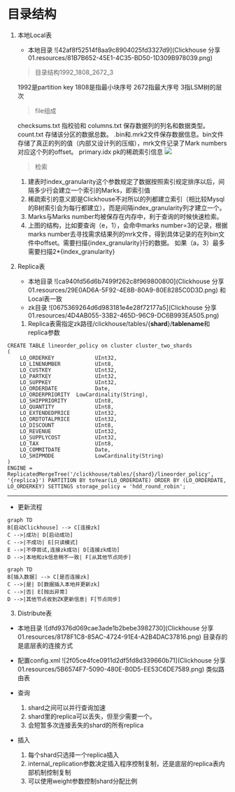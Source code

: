 # 目录结构
1.  本地Local表
    * 本地目录
    ![42af8f52514f8aa9c8904025fd3327d9](Clickhouse 分享01.resources/81B7B652-45E1-4C35-BD50-1D309B978039.png)
    
    >目录结构1992_1808_2672_3
    
    1992是partition key
    1808是指最小块序号
    2672指最大序号
    3指LSM树的层次
    
    > file组成

    checksums.txt 指校验和
    columns.txt 保存数据列的列名和数据类型。
    count.txt 存储该分区的数据总数。
    .bin和.mrk2文件保存数据信息。bin文件存储了真正的列的值（内部又设计列的压缩），mrk文件记录了Mark numbers对应这个列的offset。
    primary.idx pk的稀疏索引信息
    ![](https://upload-images.jianshu.io/upload_images/13508296-14faa8856ac700db.png?imageMogr2/auto-orient/strip|imageView2/2)
    
    > 检索
   
    1.  建表时index_granularity这个参数规定了数据按照索引规定排序以后，间隔多少行会建立一个索引的Marks，即索引值
    2.  稀疏索引的意义即是Clickhouse不对所以的列都建立索引（相比较Mysql的B树索引会为每行都建立），而是间隔index_granularity列才建立一个。
    3.  Marks与Marks number均被保存在内存中，利于查询的时候快速检索。
    4.  上图的结构，比如要查询（e，1），会命中marks number=3的记录，根据marks number去寻找需求结果列的mrk文件，得到具体记录的在列bin文件中offset。需要扫描{index_granularity}行的数据。 如果（a，3）最多需要扫描2*{index_granularity}


    
 
2.  Replica表
    * 本地目录
    ![ca940fd56d6b7499f262c8f969800800](Clickhouse 分享01.resources/29E0AD6A-5F92-4E8B-80A9-80E8285C0D3D.png)
    和Local表一致
    * zk目录
    ![0675369264d6d983181e4e28f72177a5](Clickhouse 分享01.resources/4D4AB055-33B2-465D-96C9-DC6B993EA505.png)
    1.  Replica表需指定zk路径/clickhouse/tables/{**shard**}/**tablename**和replica参数
    
```
CREATE TABLE lineorder_policy on cluster cluster_two_shards
(
    LO_ORDERKEY             UInt32,
    LO_LINENUMBER           UInt8,
    LO_CUSTKEY              UInt32,
    LO_PARTKEY              UInt32,
    LO_SUPPKEY              UInt32,
    LO_ORDERDATE            Date,
    LO_ORDERPRIORITY  LowCardinality(String),
    LO_SHIPPRIORITY         UInt8,
    LO_QUANTITY             UInt8,
    LO_EXTENDEDPRICE        UInt32,
    LO_ORDTOTALPRICE        UInt32,
    LO_DISCOUNT             UInt8,
    LO_REVENUE              UInt32,
    LO_SUPPLYCOST           UInt32,
    LO_TAX                  UInt8,
    LO_COMMITDATE           Date,
    LO_SHIPMODE             LowCardinality(String)
)
ENGINE = ReplicatedMergeTree('/clickhouse/tables/{shard}/lineorder_policy', '{replica}') PARTITION BY toYear(LO_ORDERDATE) ORDER BY (LO_ORDERDATE, LO_ORDERKEY) SETTINGS storage_policy = 'hdd_round_robin';
```


****

*  更新流程

    
    
```mermaid
graph TD
B[启动Clickhouse] --> C[连接zk]
C -->|成功| D[启动成功]
C -->|不成功| E[只读模式]
E -->|不停尝试,连接zk成功| D[连接zk成功]
D -->|本地和zk信息稍不一致| F[从其他节点同步]
```
```mermaid
graph TD
B[插入数据] --> C[是否连接zk]
C -->|是| D[数据插入本地并更新zk]
C -->|否| E[抛出异常]
D -->|其他节点收到ZK更新信息| F[节点同步]
```
    
3.  Distribute表
   * 本地目录
 ![dfd9376d069cae3ade1b2bebe3982730](Clickhouse 分享01.resources/8178F1C8-85AC-4724-91E4-A2B4DAC37816.png)
 目录存的是底层表的连接方式
 
   * 配置config.xml
   ![2f05ce4fce0911d2df5fd8d339660b71](Clickhouse 分享01.resources/5B6574F7-5090-480E-B0D5-EE53C6DE7589.png)
   类似路由表
   * 查询
        1.  shard之间可以并行查询加速
        2.  shard里的replica可以丢失，但至少需要一个。
        3.  会短暂多次连接丢失的shard的所有replica
   * 插入
        1.  每个shard只选择一个replica插入
        2.  internal_replication参数决定插入程序控制复制，还是底层的replica表内部机制控制复制
        3.  可以使用weight参数控制shard分配比例










